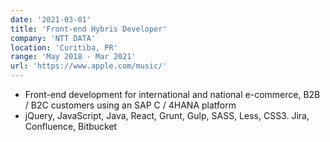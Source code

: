 ```yaml
---
date: '2021-03-01'
title: 'Front-end Hybris Developer'
company: 'NTT DATA'
location: 'Curitiba, PR'
range: 'May 2018 - Mar 2021'
url: 'https://www.apple.com/music/'
---
```


- Front-end development for international and national e-commerce, B2B / B2C customers using an SAP C / 4HANA platform
- jQuery, JavaScript, Java, React, Grunt, Gulp, SASS, Less, CSS3. Jira, Confluence, Bitbucket
